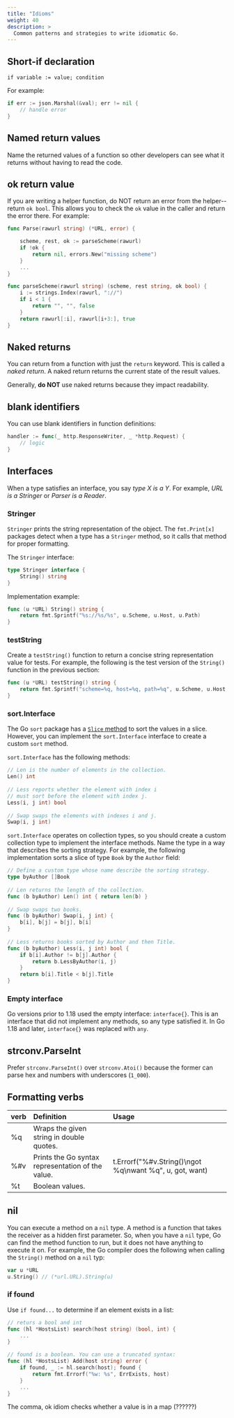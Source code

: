 ```yaml
---
title: "Idioms"
weight: 40
description: >
  Common patterns and strategies to write idiomatic Go.
---
```


## Short-if declaration

`if variable := value; condition`

For example:
```go
if err := json.Marshal(&val); err != nil {
    // handle error
}
```

## Named return values

Name the returned values of a function so other developers can see what it returns without having to read the code.

## ok return value

If you are writing a helper function, do NOT return an error from the helper--return `ok bool`. This allows you to check the `ok` value in the caller and return the error there. For example:

```go
func Parse(rawurl string) (*URL, error) {

	scheme, rest, ok := parseScheme(rawurl)
	if !ok {
		return nil, errors.New("missing scheme")
	}
    ...
}

func parseScheme(rawurl string) (scheme, rest string, ok bool) {
	i := strings.Index(rawurl, "://")
	if i < 1 {
		return "", "", false
	}
	return rawurl[:i], rawurl[i+3:], true
}
```

## Naked returns

You can return from a function with just the `return` keyword. This is called a _naked return_. A naked return returns the current state of the result values.

Generally, **do NOT** use naked returns because they impact readability.

## blank identifiers

You can use blank identifiers in function definitions:
```go
handler := func(_ http.ResponseWriter, _ *http.Request) {
	// logic
}
```


## Interfaces

When a type satisfies an interface, you say _type X is a Y_. For example, _URL is a Stringer_ or _Parser is a Reader_.

### Stringer

`Stringer` prints the string representation of the object. The `fmt.Print[x]` packages detect when a type has a `Stringer` method, so it calls that method for proper formatting.

The `Stringer` interface:
```go
type Stringer interface {
    String() string
}
```

Implementation example:
```go
func (u *URL) String() string {
	return fmt.Sprintf("%s://%s/%s", u.Scheme, u.Host, u.Path)
}
```
### testString

Create a `testString()` function to return a concise string representation value for tests. For example, the following is the test version of the `String()` function in the previous section:

```go
func (u *URL) testString() string {
	return fmt.Sprintf("scheme=%q, host=%q, path=%q", u.Scheme, u.Host, u.Path)
}
```

### sort.Interface

The Go `sort` package has a [`Slice` method](https://pkg.go.dev/sort#Slice) to sort the values in a slice. However, you can implement the `sort.Interface` interface to create a custom `sort` method.

`sort.Interface` has the following methods:
```go
// Len is the number of elements in the collection.
Len() int
 
// Less reports whether the element with index i 
// must sort before the element with index j.
Less(i, j int) bool
 
// Swap swaps the elements with indexes i and j.
Swap(i, j int)
```
`sort.Interface` operates on collection types, so you should create a custom collection type to implement the interface methods. Name the type in a way that describes the sorting strategy. For example, the following implementation sorts a slice of type `Book` by the `Author` field:

```go
// Define a custom type whose name describe the sorting strategy.
type byAuthor []Book
 
// Len returns the length of the collection.
func (b byAuthor) Len() int { return len(b) }
 
// Swap swaps two books.
func (b byAuthor) Swap(i, j int) { 
    b[i], b[j] = b[j], b[i]
}
 
// Less returns books sorted by Author and then Title.
func (b byAuthor) Less(i, j int) bool {
    if b[i].Author != b[j].Author {
        return b.LessByAuthor(i, j)
    }
    return b[i].Title < b[j].Title
}
```

### Empty interface

Go versions prior to 1.18 used the empty interface: `interface{}`. This is an interface that did not implement any methods, so any type satisfied it. In Go 1.18 and later, `interface{}` was replaced with `any`. 


## strconv.ParseInt

Prefer `strconv.ParseInt()` over `strconv.Atoi()` because the former can parse hex and numbers with underscores (`1_000`).

## Formatting verbs

| verb | Definition | Usage |
|------|:-----------|:------|
| %q   | Wraps the given string in double quotes. | |
| %#v  | Prints the Go syntax representation of the value. | t.Errorf("%#v.String()\ngot  %q\nwant %q", u, got, want) |
| %t   | Boolean values. |

## nil

You can execute a method on a `nil` type. A method is a function that takes the receiver as a hidden first parameter. So, when you have a `nil` type, Go can find the method function to run, but it does not have anything to execute it on. For example, the Go compiler does the following when calling the `String()` method on a `nil` typ:

```go
var u *URL
u.String() // (*url.URL).String(u)
```

### if found

Use `if found...` to determine if an element exists in a list:
```go
// returs a bool and int
func (hl *HostsList) search(host string) (bool, int) {
    ...
}

// found is a boolean. You can use a truncated syntax:
func (hl *HostsList) Add(host string) error {
	if found, _ := hl.search(host); found {
		return fmt.Errorf("%w: %s", ErrExists, host)
	}
    ...
}
```

The comma, ok idiom checks whether a value is in a map (??????)